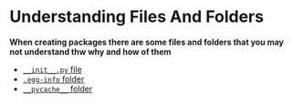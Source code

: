 # Understanding Files And Folders
**When creating packages there are some files and folders that you may not understand thw why and how of them**

- [`__init__.py` file](./understanding__init__.py.md)
- [`.egg-info` folder](./understanding.egg-info-folder.md)
- [`__pycache__` folder](./understanding__pycache__folder.md)